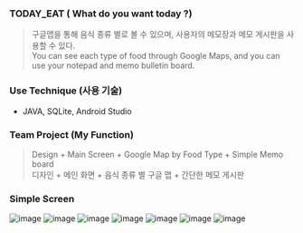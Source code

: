 ### TODAY_EAT ( What do you want today ?) 
> 구글맵을 통해 음식 종류 별로 볼 수 있으며, 사용자의 메모장과 메모 게시판을 사용할 수 있다. <br>
> You can see each type of food through Google Maps, and you can use your notepad and memo bulletin board.


### Use Technique (사용 기술)
- JAVA, SQLite, Android Studio


### Team Project (My Function)
> Design + Main Screen + Google Map by Food Type + Simple Memo board <br>
> 디자인 + 메인 화면 + 음식 종류 별 구글 맵 + 간단한 메모 게시판

### Simple Screen 
![image](https://user-images.githubusercontent.com/76616541/182021104-0b4d9222-aa21-4272-89ea-e93838d4d73d.png) 
![image](https://user-images.githubusercontent.com/76616541/182021110-e31e5065-a2c1-49ec-bb23-4a8d41bbbb88.png)
![image](https://user-images.githubusercontent.com/76616541/182021116-ca3e715d-6b57-4320-9a67-93518cd7664f.png)
![image](https://user-images.githubusercontent.com/76616541/182021118-ff5f5e27-a1d1-4382-9948-08f7bc1b7504.png)
![image](https://user-images.githubusercontent.com/76616541/182021123-993d3c6e-6b85-4142-a106-2858f6114ed3.png)
![image](https://user-images.githubusercontent.com/76616541/182021126-1674febb-cadf-4b06-a8d0-08d42dfccfc5.png)
![image](https://user-images.githubusercontent.com/76616541/182021129-a027d5f9-e561-40e5-9b5e-b1eeddf9ab16.png)

